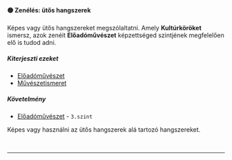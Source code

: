 #### 🟡 Zenélés: ütős hangszerek

Képes vagy ütős hangszereket megszólaltatni. Amely **Kultúrköröket** ismersz, azok zenéit **Előadóművészet** képzettséged szintjének megfelelően elő is tudod adni.

##### Kiterjeszti ezeket

- [Előadóművészet](../kepzettsegek/eloadomuveszet.md)
- [Művészetismeret](../kepzettsegek/muveszetismeret.md)

##### Követelmény

- [Előadóművészet](../kepzettsegek/eloadomuveszet.md) - `3.szint`

Képes vagy használni az ütős hangszerek alá tartozó hangszereket.

<br />

---

